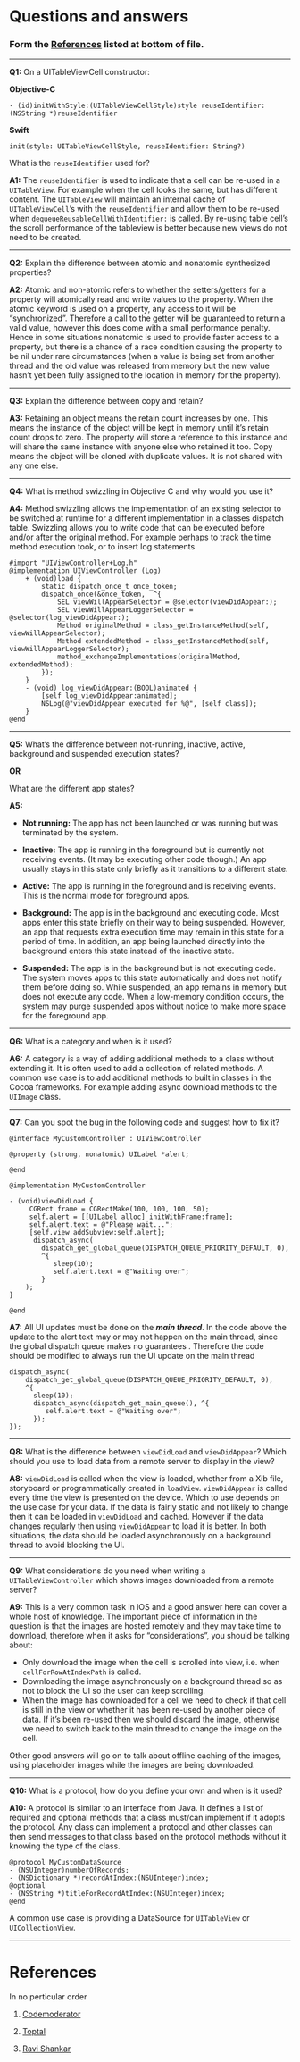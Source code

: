 # Questions and answers 

### Form the [References](#references) listed at bottom of file.

---
  __Q1:__
  On a UITableViewCell constructor:
  
  __Objective-C__
  
  ```
  - (id)initWithStyle:(UITableViewCellStyle)style reuseIdentifier:(NSString *)reuseIdentifier
  ```
  
  __Swift__
  
  ```
  init(style: UITableViewCellStyle, reuseIdentifier: String?)
  ```
  
  What is the `reuseIdentifier` used for?
  
  __A1:__
  The `reuseIdentifier` is used to indicate that a cell can be re-used in a `UITableView`. For example when the cell looks the same, but has different content. The `UITableView` will maintain an internal cache of `UITableViewCell`’s with the `reuseIdentifier` and allow them to be re-used when `dequeueReusableCellWithIdentifier:` is called. By re-using table cell’s the scroll performance of the tableview is better because new views do not need to be created.
  
---
__Q2:__
Explain the difference between atomic and nonatomic synthesized properties?

__A2:__
Atomic and non-atomic refers to whether the setters/getters for a property will atomically read and write values to the property. When the atomic keyword is used on a property, any access to it will be “synchronized”. Therefore a call to the getter will be guaranteed to return a valid value, however this does come with a small performance penalty. Hence in some situations nonatomic is used to provide faster access to a property, but there is a chance of a race condition causing the property to be nil under rare circumstances (when a value is being set from another thread and the old value was released from memory but the new value hasn’t yet been fully assigned to the location in memory for the property).

---
__Q3:__
Explain the difference between copy and retain?

__A3:__
Retaining an object means the retain count increases by one. This means the instance of the object will be kept in memory until it’s retain count drops to zero. The property will store a reference to this instance and will share the same instance with anyone else who retained it too. Copy means the object will be cloned with duplicate values. It is not shared with any one else.

---
__Q4:__
What is method swizzling in Objective C and why would you use it?

__A4:__
Method swizzling allows the implementation of an existing selector to be switched at runtime for a different implementation in a classes dispatch table. Swizzling allows you to write code that can be executed before and/or after the original method. For example perhaps to track the time method execution took, or to insert log statements

```
#import "UIViewController+Log.h"
@implementation UIViewController (Log)
    + (void)load {
        static dispatch_once_t once_token;
        dispatch_once(&once_token,  ^{
            SEL viewWillAppearSelector = @selector(viewDidAppear:);
            SEL viewWillAppearLoggerSelector = @selector(log_viewDidAppear:);
            Method originalMethod = class_getInstanceMethod(self, viewWillAppearSelector);
            Method extendedMethod = class_getInstanceMethod(self, viewWillAppearLoggerSelector);
            method_exchangeImplementations(originalMethod, extendedMethod);
        });
    }
    - (void) log_viewDidAppear:(BOOL)animated {
        [self log_viewDidAppear:animated];
        NSLog(@"viewDidAppear executed for %@", [self class]);
    }
@end

```

---
__Q5:__
What’s the difference between not-running, inactive, active, background and suspended execution states?

__OR__

What are the different app states?

__A5:__

* __Not running:__ The app has not been launched or was running but was terminated by the system.

* __Inactive:__ The app is running in the foreground but is currently not receiving events. (It may be executing other code though.) An app usually stays in this state only briefly as it transitions to a different state.

* __Active:__ The app is running in the foreground and is receiving events. This is the normal mode for foreground apps.

* __Background:__ The app is in the background and executing code. Most apps enter this state briefly on their way to being suspended. However, an app that requests extra execution time may remain in this state for a period of time. In addition, an app being launched directly into the background enters this state instead of the inactive state.

* __Suspended:__ The app is in the background but is not executing code. The system moves apps to this state automatically and does not notify them before doing so. While suspended, an app remains in memory but does not execute any code. When a low-memory condition occurs, the system may purge suspended apps without notice to make more space for the foreground app.

---
__Q6:__
What is a category and when is it used?

__A6:__
A category is a way of adding additional methods to a class without extending it. It is often used to add a collection of related methods. A common use case is to add additional methods to built in classes in the Cocoa frameworks. For example adding async download methods to the `UIImage` class.

---
__Q7:__
Can you spot the bug in the following code and suggest how to fix it?

```
@interface MyCustomController : UIViewController  

@property (strong, nonatomic) UILabel *alert;  

@end  

@implementation MyCustomController  

- (void)viewDidLoad {
     CGRect frame = CGRectMake(100, 100, 100, 50);
     self.alert = [[UILabel alloc] initWithFrame:frame];
     self.alert.text = @"Please wait...";
     [self.view addSubview:self.alert];
      dispatch_async(
        dispatch_get_global_queue(DISPATCH_QUEUE_PRIORITY_DEFAULT, 0),
        ^{
           sleep(10);
           self.alert.text = @"Waiting over";
        }
    ); 
}  

@end  
```

__A7:__
All UI updates must be done on the ___main thread___. In the code above the update to the alert text may or may not happen on the main thread, since the global dispatch queue makes no guarantees . Therefore the code should be modified to always run the UI update on the main thread

```
dispatch_async(		
    dispatch_get_global_queue(DISPATCH_QUEUE_PRIORITY_DEFAULT, 0),
    ^{
      sleep(10);
      dispatch_async(dispatch_get_main_queue(), ^{
         self.alert.text = @"Waiting over";
      });
}); 
```

---
__Q8:__
What is the difference between `viewDidLoad` and `viewDidAppear`? Which should you use to load data from a remote server to display in the view?

__A8:__
`viewDidLoad` is called when the view is loaded, whether from a Xib file, storyboard or programmatically created in `loadView`. `viewDidAppear` is called every time the view is presented on the device. Which to use depends on the use case for your data. If the data is fairly static and not likely to change then it can be loaded in `viewDidLoad` and cached. However if the data changes regularly then using `viewDidAppear` to load it is better. In both situations, the data should be loaded asynchronously on a background thread to avoid blocking the UI.

---
__Q9:__
What considerations do you need when writing a `UITableViewController` which shows images downloaded from a remote server?

__A9:__
This is a very common task in iOS and a good answer here can cover a whole host of knowledge. The important piece of information in the question is that the images are hosted remotely and they may take time to download, therefore when it asks for “considerations”, you should be talking about:

* Only download the image when the cell is scrolled into view, i.e. when `cellForRowAtIndexPath` is called.
* Downloading the image asynchronously on a background thread so as not to block the UI so the user can keep scrolling.
* When the image has downloaded for a cell we need to check if that cell is still in the view or whether it has been re-used by another piece of data. If it’s been re-used then we should discard the image, otherwise we need to switch back to the main thread to change the image on the cell.

Other good answers will go on to talk about offline caching of the images, using placeholder images while the images are being downloaded.

---
__Q10:__
What is a protocol, how do you define your own and when is it used?

__A10:__
A protocol is similar to an interface from Java. It defines a list of required and optional methods that a class must/can implement if it adopts the protocol. Any class can implement a protocol and other classes can then send messages to that class based on the protocol methods without it knowing the type of the class.

```
@protocol MyCustomDataSource
- (NSUInteger)numberOfRecords;
- (NSDictionary *)recordAtIndex:(NSUInteger)index;
@optional
- (NSString *)titleForRecordAtIndex:(NSUInteger)index;
@end
```

A common use case is providing a DataSource for `UITableView` or `UICollectionView`.

---
# References

In no perticular order

1. [Codemoderator](https://www.codementor.io/ios/tutorial/ios-interview-tips-questions-answers-objective-c "Codemoderator")

2. [Toptal](https://www.toptal.com/ios/interview-questions "Toptal")

3. [Ravi Shankar](http://rshankar.com/ "Ravi Shankar")
